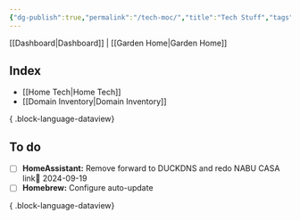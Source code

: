 ```yaml
---
{"dg-publish":true,"permalink":"/tech-moc/","title":"Tech Stuff","tags":["home"],"noteIcon":"","created":"2024-09-18T08:08:03.369-07:00","updated":"2024-09-19T09:04:07.937-07:00"}
---
```


[[Dashboard\|Dashboard]] | [[Garden Home\|Garden Home]]
## Index

- [[Home Tech\|Home Tech]]
- [[Domain Inventory\|Domain Inventory]]

{ .block-language-dataview}

## To do

- [ ] **HomeAssistant:** Remove forward to DUCKDNS and redo NABU CASA link📅 2024-09-19
- [ ] **Homebrew:** Configure auto-update

{ .block-language-dataview}
